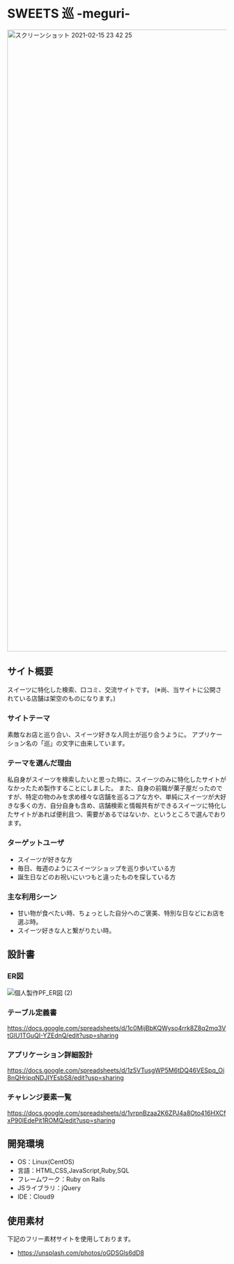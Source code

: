 # SWEETS 巡 -meguri-
<img width="1428" alt="スクリーンショット 2021-02-15 23 42 25" src="https://user-images.githubusercontent.com/73394977/107960470-057b6200-6fe8-11eb-8f29-3990044e4925.png">

## サイト概要
スイーツに特化した検索、口コミ、交流サイトです。
(※尚、当サイトに公開されている店舗は架空のものになります。)

### サイトテーマ
素敵なお店と巡り合い、スイーツ好きな人同士が巡り合うように。
アプリケーション名の「巡」の文字に由来しています。

### テーマを選んだ理由
私自身がスイーツを検索したいと思った時に、スイーツのみに特化したサイトがなかったため製作することにしました。
また、自身の前職が菓子屋だったのですが、特定の物のみを求め様々な店舗を巡るコアな方や、単純にスイーツが大好きな多くの方、自分自身も含め、店舗検索と情報共有ができるスイーツに特化したサイトがあれば便利且つ、需要があるではないか、というところで選んでおります。

### ターゲットユーザ
- スイーツが好きな方
- 毎日、毎週のようにスイーツショップを巡り歩いている方
- 誕生日などのお祝いにいつもと違ったものを探している方

### 主な利用シーン
- 甘い物が食べたい時、ちょっとした自分へのご褒美、特別な日などにお店を選ぶ時。
- スイーツ好きな人と繋がりたい時。

## 設計書
### ER図
![個人製作PF_ER図 (2)](https://user-images.githubusercontent.com/73394977/107859666-4fe0cf80-6e7e-11eb-8c3d-6f376170e5d6.png)

### テーブル定義書
https://docs.google.com/spreadsheets/d/1c0MijBbKQWyso4rrk8Z8q2mq3VtGlU1TGuQI-YZEdnQ/edit?usp=sharing

### アプリケーション詳細設計
https://docs.google.com/spreadsheets/d/1z5VTusgWP5M6tDQ46VESpq_Oi8nQHripqNDJIYEsbS8/edit?usp=sharing

### チャレンジ要素一覧
https://docs.google.com/spreadsheets/d/1vrpnBzaa2K6ZPJ4a8Oto416HXCfxP90IEdePit1ROMQ/edit?usp=sharing

## 開発環境
- OS：Linux(CentOS)
- 言語：HTML,CSS,JavaScript,Ruby,SQL
- フレームワーク：Ruby on Rails
- JSライブラリ：jQuery
- IDE：Cloud9

## 使用素材
下記のフリー素材サイトを使用しております。
- https://unsplash.com/photos/oGDSGls6dD8
